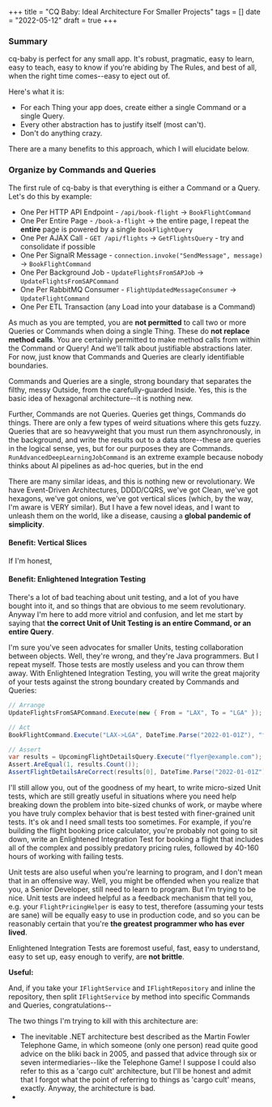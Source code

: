 
+++
title = "CQ Baby: Ideal Architecture For Smaller Projects"
tags = []
date = "2022-05-12"
draft = true
+++

### Summary

cq-baby is perfect for any small app. It's robust, pragmatic, easy to learn, easy to teach, easy to know if you're abiding by The Rules, and best of all, when the right time comes--easy to eject out of.

Here's what it is:
* For each Thing your app does, create either a single Command or a single Query.
* Every other abstraction has to justify itself (most can't).
* Don't do anything crazy.

There are a many benefits to this approach, which I will elucidate below.

### Organize by Commands and Queries

The first rule of cq-baby is that everything is either a Command or a Query. Let's do this by example:

- One Per HTTP API Endpoint - `/api/book-flight` -> `BookFlightCommand`
- One Per Entire Page - `/book-a-flight` -> the entire page, I repeat the **entire** page is powered by a single `BookFlightQuery`
- One Per AJAX Call - `GET /api/flights` -> `GetFlightsQuery` - try and consolidate if possible
- One Per SignalR Message - `connection.invoke("SendMessage", message)` -> `BookFlightCommand`
- One Per Background Job - `UpdateFlightsFromSAPJob` -> `UpdateFlightsFromSAPCommand`
- One Per RabbitMQ Consumer - `FlightUpdatedMessageConsumer` -> `UpdateFlightCommand`
- One Per ETL Transaction (any Load into your database is a Command)

As much as you are tempted, you are **not permitted** to call two or more Queries or Commands when doing a single Thing. These do **not replace method calls**. You are certainly permitted to make method calls from within the Command or Query! And we'll talk about justifiable abstractions later. For now, just know that Commands and Queries are clearly identifiable boundaries.

Commands and Queries are a single, strong boundary that separates the filthy, messy Outside, from the carefully-guarded Inside. Yes, this is the basic idea of hexagonal architecture--it is nothing new.

Further, Commands are not Queries. Queries get things, Commands do things. There are only a few types of weird situations where this gets fuzzy. Queries that are so heavyweight that you must run them asynchronously, in the background, and write the results out to a data store--these are queries in the logical sense, yes, but for our purposes they are Commands. `RunAdvancedDeepLearningJobCommand` is an extreme example because nobody thinks about AI pipelines as ad-hoc queries, but in the end

There are many similar ideas, and this is nothing new or revolutionary. We have Event-Driven Architectures, DDDD/CQRS, we've got Clean, we've got hexagons, we've got onions, we've got vertical slices (which, by the way, I'm aware is VERY similar). But I have a few novel ideas, and I want to unleash them on the world, like a disease, causing a **global pandemic of simplicity**.

#### Benefit: Vertical Slices

If I'm honest, 
#### Benefit: Enlightened Integration Testing

There's a lot of bad teaching about unit testing, and a lot of you have bought into it, and so things that are obvious to me seem revolutionary. Anyway I'm here to add more vitriol and confusion, and let me start by saying that **the correct Unit of Unit Testing is an entire Command, or an entire Query**.

I'm sure you've seen advocates for smaller Units, testing collaboration between objects. Well, they're wrong, and they're Java programmers. But I repeat myself. Those tests are mostly useless and you can throw them away. With Enlightened Integration Testing, you will write the great majority of your tests against the strong boundary created by Commands and Queries:

``` csharp
// Arrange
UpdateFlightsFromSAPCommand.Execute(new { From = "LAX", To = "LGA" });

// Act
BookFlightCommand.Execute("LAX->LGA", DateTime.Parse("2022-01-01Z"), "flyer@example.com");

// Assert
var results = UpcomingFlightDetailsQuery.Execute("flyer@example.com");
Assert.AreEqual(1, results.Count());
AssertFlightDetailsAreCorrect(results[0], DateTime.Parse("2022-01-01Z"), "LAX->LGA");
```

I'll still allow you, out of the goodness of my heart, to write micro-sized Unit tests, which are still greatly useful in situations where you need help breaking down the problem into bite-sized chunks of work, or maybe where you have truly complex behavior that is best tested with finer-grained unit tests. It's ok and I need small tests too sometimes. For example, if you're building the flight booking price calculator, you're probably not going to sit down, write an Enlightened Integration Test for booking a flight that includes all of the complex and possibly predatory pricing rules, followed by 40-160 hours of working with failing tests.

Unit tests are also useful when you're learning to program, and I don't mean that in an offensive way. Well, you might be offended when you realize that you, a Senior Developer, still need to learn to program. But I'm trying to be nice. Unit tests are indeed helpful as a feedback mechanism that tell you, e.g. your `FlightPricingHelper` is easy to test, therefore (assuming your tests are sane) will be equally easy to use in production code, and so you can be reasonably certain that you're **the greatest programmer who has ever lived**.

Enlightened Integration Tests are foremost useful, fast, easy to understand, easy to set up, easy enough to verify, are **not brittle**.

**Useful:** 

And, if you take your `IFlightService` and `IFlightRepository` and inline the repository, then split `IFlightService` by method into specific Commands and Queries, congratulations--  


The two things I'm trying to kill with this architecture are:
- The inevitable .NET architecture best described as the Martin Fowler Telephone Game, in which someone (only one person) read quite good advice on the bliki back in 2005, and passed that advice through six or seven intermediaries--like the Telephone Game! I suppose I could also refer to this as a 'cargo cult' architecture, but I'll be honest and admit that I forgot what the point of referring to things as 'cargo cult' means, exactly. Anyway, the architecture is bad.
- 
